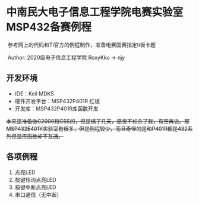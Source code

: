 # 中南民大电子信息工程学院电赛实验室MSP432备赛例程

​		参考网上的代码和Ti官方的例程制作，准备电赛国赛指定ti板卡题

​		Author:  2020级电子信息工程学院 RoxyKko -> njy

## 开发环境

+ IDE：Keil MDK5
+ 硬件开发平台：MSP432P401R 红板
+ 开发库：MSP432P401R库函数开发

~~本来是准备做C2000和CSS的，但是搞了几天，感觉不如杀了我，有空再说。那MSP432E401Y实验室有很多，但是例程较少，而且奇怪的是和P401R都是432系列但是库函数却不互通。~~

## 各项例程

1. 点亮LED
2. 按键轮询点亮LED
3. 按键中断点亮LED
4. 串口通信（无中断）

